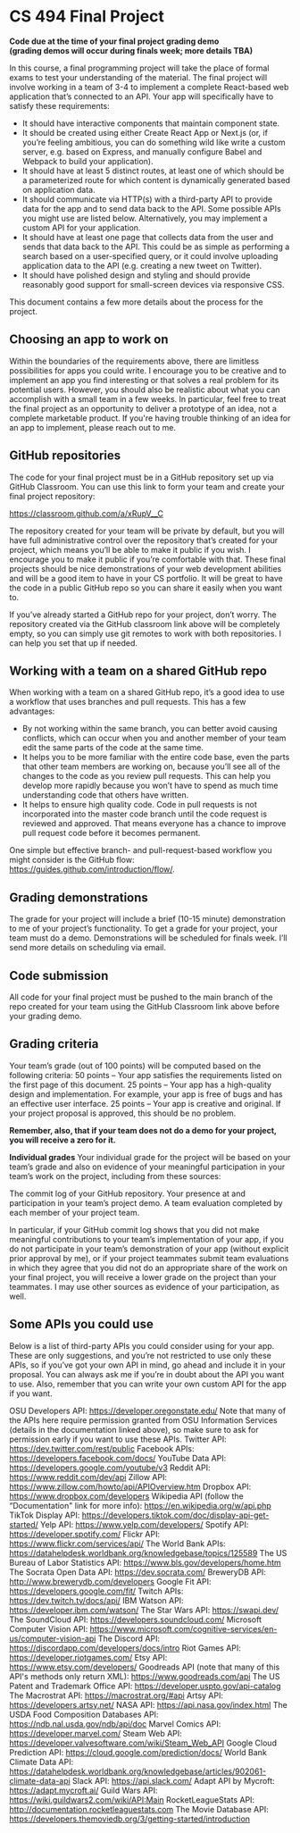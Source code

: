 # CS 494 Final Project 
**Code due at the time of your final project grading demo**<br>
**(grading demos will occur during finals week; more details TBA)**

In this course, a final programming project will take the place of formal exams to test your understanding of the material.  The final project will involve working in a team of 3-4 to implement a complete React-based web application that’s connected to an API.  Your app will specifically have to satisfy these requirements:


* It should have interactive components that maintain component state.
* It should be created using either Create React App or Next.js (or, if you’re feeling ambitious, you can do something wild like write a custom server, e.g. based on Express, and manually configure Babel and Webpack to build your application).
* It should have at least 5 distinct routes, at least one of which should be a parameterized route for which content is dynamically generated based on application data.
* It should communicate via HTTP(s) with a third-party API to provide data for the app and to send data back to the API.  Some possible APIs you might use are listed below.  Alternatively, you may implement a custom API for your application.
* It should have at least one page that collects data from the user and sends that data back to the API.  This could be as simple as performing a search based on a user-specified query, or it could involve uploading application data to the API (e.g. creating a new tweet on Twitter).
* It should have polished design and styling and should provide reasonably good support for small-screen devices via responsive CSS.

This document contains a few more details about the process for the project.

## Choosing an app to work on
Within the boundaries of the requirements above, there are limitless possibilities for apps you could write.  I encourage you to be creative and to implement an app you find interesting or that solves a real problem for its potential users.  However, you should also be realistic about what you can accomplish with a small team in a few weeks.  In particular, feel free to treat the final project as an opportunity to deliver a prototype of an idea, not a complete marketable product.  If you're having trouble thinking of an idea for an app to implement, please reach out to me.

## GitHub repositories
The code for your final project must be in a GitHub repository set up via GitHub Classroom.  You can use this link to form your team and create your final project repository:

https://classroom.github.com/a/xRupV__C

The repository created for your team will be private by default, but you will have full administrative control over the repository that’s created for your project, which means you’ll be able to make it public if you wish.  I encourage you to make it public if you’re comfortable with that.  These final projects should be nice demonstrations of your web development abilities and will be a good item to have in your CS portfolio.  It will be great to have the code in a public GitHub repo so you can share it easily when you want to.  

If you’ve already started a GitHub repo for your project, don’t worry.  The repository created via the GitHub classroom link above will be completely empty, so you can simply use git remotes to work with both repositories.  I can help you set that up if needed.
## Working with a team on a shared GitHub repo
When working with a team on a shared GitHub repo, it’s a good idea to use a workflow that uses branches and pull requests.  This has a few advantages:

* By not working within the same branch, you can better avoid causing conflicts, which can occur when you and another member of your team edit the same parts of the code at the same time.
* It helps you to be more familiar with the entire code base, even the parts that other team members are working on, because you’ll see all of the changes to the code as you review pull requests.  This can help you develop more rapidly because you won’t have to spend as much time understanding code that others have written.
* It helps to ensure high quality code.  Code in pull requests is not incorporated into the master code branch until the code request is reviewed and approved.  That means everyone has a chance to improve pull request code before it becomes permanent.

One simple but effective branch- and pull-request-based workflow you might consider is the GitHub flow: https://guides.github.com/introduction/flow/.

## Grading demonstrations
The grade for your project will include a brief (10-15 minute) demonstration to me of your project’s functionality.  To get a grade for your project, your team must do a demo.  Demonstrations will be scheduled for finals week.  I’ll send more details on scheduling via email.
## Code submission
All code for your final project must be pushed to the main branch of the repo created for your team using the GitHub Classroom link above before your grading demo.
## Grading criteria
Your team’s grade (out of 100 points) will be computed based on the following criteria:
50 points – Your app satisfies the requirements listed on the first page of this document.
25 points – Your app has a high-quality design and implementation.
For example, your app is free of bugs and has an effective user interface.
25 points – Your app is creative and original.
If your project proposal is approved, this should be no problem.

**Remember, also, that if your team does not do a demo for your project, you will receive a zero for it.**

**Individual grades**
Your individual grade for the project will be based on your team’s grade and also on evidence of your meaningful participation in your team’s work on the project, including from these sources:

The commit log of your GitHub repository.
Your presence at and participation in your team’s project demo.
A team evaluation completed by each member of your project team.

In particular, if your GitHub commit log shows that you did not make meaningful contributions to your team’s implementation of your app, if you do not participate in your team’s demonstration of your app (without explicit prior approval by me), or if your project teammates submit team evaluations in which they agree that you did not do an appropriate share of the work on your final project, you will receive a lower grade on the project than your teammates.  I may use other sources as evidence of your participation, as well.

## Some APIs you could use
Below is a list of third-party APIs you could consider using for your app.  These are only suggestions, and you’re not restricted to use only these APIs, so if you’ve got your own API in mind, go ahead and include it in your proposal.  You can always ask me if you’re in doubt about the API you want to use.  Also, remember that you can write your own custom API for the app if you want.

OSU Developers API: https://developer.oregonstate.edu/
Note that many of the APIs here require permission granted from OSU Information Services (details in the documentation linked above), so make sure to ask for permission early if you want to use these APIs.
Twitter API: https://dev.twitter.com/rest/public
Facebook APIs: https://developers.facebook.com/docs/
YouTube Data API: https://developers.google.com/youtube/v3
Reddit API: https://www.reddit.com/dev/api
Zillow API: https://www.zillow.com/howto/api/APIOverview.htm
Dropbox API: https://www.dropbox.com/developers
Wikipedia API (follow the “Documentation" link for more info): https://en.wikipedia.org/w/api.php
TikTok Display API: https://developers.tiktok.com/doc/display-api-get-started/
Yelp API: https://www.yelp.com/developers/
Spotify API: https://developer.spotify.com/
Flickr API: https://www.flickr.com/services/api/
The World Bank APIs: https://datahelpdesk.worldbank.org/knowledgebase/topics/125589
The US Bureau of Labor Statistics API: https://www.bls.gov/developers/home.htm
The Socrata Open Data API: https://dev.socrata.com/
BreweryDB API: http://www.brewerydb.com/developers
Google Fit API: https://developers.google.com/fit/
Twitch APIs: https://dev.twitch.tv/docs/api/
IBM Watson API: https://developer.ibm.com/watson/
The Star Wars API: https://swapi.dev/
The SoundCloud API: https://developers.soundcloud.com/
Microsoft Computer Vision API: https://www.microsoft.com/cognitive-services/en-us/computer-vision-api
The Discord API: https://discordapp.com/developers/docs/intro
Riot Games API: https://developer.riotgames.com/
Etsy API: https://www.etsy.com/developers/
Goodreads API (note that many of this API's methods only return XML): https://www.goodreads.com/api
The US Patent and Trademark Office API: https://developer.uspto.gov/api-catalog
The Macrostrat API: https://macrostrat.org/#api
Artsy API: https://developers.artsy.net/
NASA API: https://api.nasa.gov/index.html
The USDA Food Composition Databases API: https://ndb.nal.usda.gov/ndb/api/doc
Marvel Comics API: https://developer.marvel.com/
Steam Web API: https://developer.valvesoftware.com/wiki/Steam_Web_API
Google Cloud Prediction API: https://cloud.google.com/prediction/docs/
World Bank Climate Data API: https://datahelpdesk.worldbank.org/knowledgebase/articles/902061-climate-data-api
Slack API: https://api.slack.com/
Adapt API by Mycroft: https://adapt.mycroft.ai/
Guild Wars API: https://wiki.guildwars2.com/wiki/API:Main
RocketLeagueStats API: http://documentation.rocketleaguestats.com
The Movie Database API: https://developers.themoviedb.org/3/getting-started/introduction
